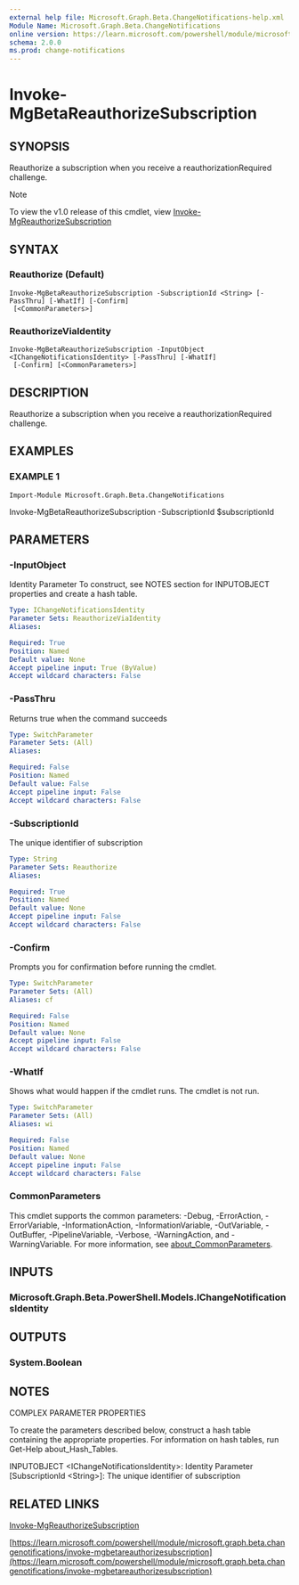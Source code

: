 ```yaml
---
external help file: Microsoft.Graph.Beta.ChangeNotifications-help.xml
Module Name: Microsoft.Graph.Beta.ChangeNotifications
online version: https://learn.microsoft.com/powershell/module/microsoft.graph.beta.changenotifications/invoke-mgbetareauthorizesubscription
schema: 2.0.0
ms.prod: change-notifications
---
```


# Invoke-MgBetaReauthorizeSubscription

## SYNOPSIS
Reauthorize a subscription when you receive a reauthorizationRequired challenge.

> [!NOTE]
> To view the v1.0 release of this cmdlet, view [Invoke-MgReauthorizeSubscription](/powershell/module/Microsoft.Graph.ChangeNotifications/Invoke-MgReauthorizeSubscription?view=graph-powershell-1.0)

## SYNTAX

### Reauthorize (Default)
```
Invoke-MgBetaReauthorizeSubscription -SubscriptionId <String> [-PassThru] [-WhatIf] [-Confirm]
 [<CommonParameters>]
```

### ReauthorizeViaIdentity
```
Invoke-MgBetaReauthorizeSubscription -InputObject <IChangeNotificationsIdentity> [-PassThru] [-WhatIf]
 [-Confirm] [<CommonParameters>]
```

## DESCRIPTION
Reauthorize a subscription when you receive a reauthorizationRequired challenge.

## EXAMPLES

### EXAMPLE 1
```
Import-Module Microsoft.Graph.Beta.ChangeNotifications
```

Invoke-MgBetaReauthorizeSubscription -SubscriptionId $subscriptionId

## PARAMETERS

### -InputObject
Identity Parameter
To construct, see NOTES section for INPUTOBJECT properties and create a hash table.

```yaml
Type: IChangeNotificationsIdentity
Parameter Sets: ReauthorizeViaIdentity
Aliases:

Required: True
Position: Named
Default value: None
Accept pipeline input: True (ByValue)
Accept wildcard characters: False
```

### -PassThru
Returns true when the command succeeds

```yaml
Type: SwitchParameter
Parameter Sets: (All)
Aliases:

Required: False
Position: Named
Default value: False
Accept pipeline input: False
Accept wildcard characters: False
```

### -SubscriptionId
The unique identifier of subscription

```yaml
Type: String
Parameter Sets: Reauthorize
Aliases:

Required: True
Position: Named
Default value: None
Accept pipeline input: False
Accept wildcard characters: False
```

### -Confirm
Prompts you for confirmation before running the cmdlet.

```yaml
Type: SwitchParameter
Parameter Sets: (All)
Aliases: cf

Required: False
Position: Named
Default value: None
Accept pipeline input: False
Accept wildcard characters: False
```

### -WhatIf
Shows what would happen if the cmdlet runs.
The cmdlet is not run.

```yaml
Type: SwitchParameter
Parameter Sets: (All)
Aliases: wi

Required: False
Position: Named
Default value: None
Accept pipeline input: False
Accept wildcard characters: False
```

### CommonParameters
This cmdlet supports the common parameters: -Debug, -ErrorAction, -ErrorVariable, -InformationAction, -InformationVariable, -OutVariable, -OutBuffer, -PipelineVariable, -Verbose, -WarningAction, and -WarningVariable. For more information, see [about_CommonParameters](http://go.microsoft.com/fwlink/?LinkID=113216).

## INPUTS

### Microsoft.Graph.Beta.PowerShell.Models.IChangeNotificationsIdentity
## OUTPUTS

### System.Boolean
## NOTES
COMPLEX PARAMETER PROPERTIES

To create the parameters described below, construct a hash table containing the appropriate properties.
For information on hash tables, run Get-Help about_Hash_Tables.

INPUTOBJECT \<IChangeNotificationsIdentity\>: Identity Parameter
  \[SubscriptionId \<String\>\]: The unique identifier of subscription

## RELATED LINKS
[Invoke-MgReauthorizeSubscription](/powershell/module/Microsoft.Graph.ChangeNotifications/Invoke-MgReauthorizeSubscription?view=graph-powershell-1.0)

[https://learn.microsoft.com/powershell/module/microsoft.graph.beta.changenotifications/invoke-mgbetareauthorizesubscription](https://learn.microsoft.com/powershell/module/microsoft.graph.beta.changenotifications/invoke-mgbetareauthorizesubscription)


